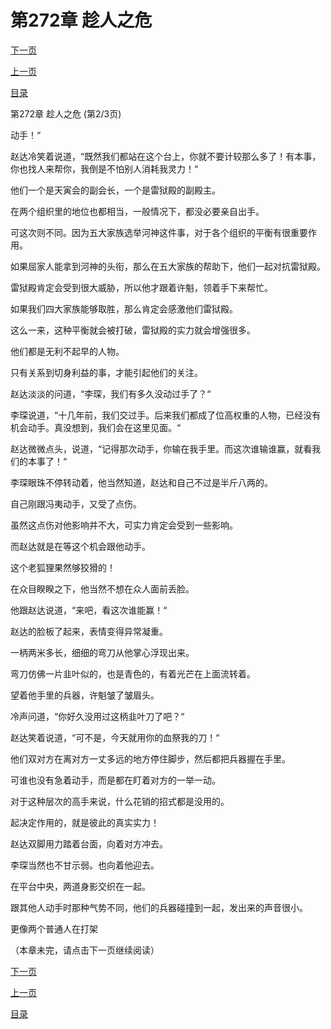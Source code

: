 <h1>第272章   趁人之危</h1>
            <div><p><a href="./0815_%E7%AC%AC272%E7%AB%A0_%E8%B6%81%E4%BA%BA%E4%B9%8B%E5%8D%B1.md">下一页</a></p><p><a href="./0813_%E7%AC%AC272%E7%AB%A0_%E8%B6%81%E4%BA%BA%E4%B9%8B%E5%8D%B1.md">上一页</a></p><p><a href="../">目录</a></p></div>
            <div><p>第272章   趁人之危 (第2/3页)</p><p>动手！“</p><p>赵达冷笑着说道，“既然我们都站在这个台上，你就不要计较那么多了！有本事，你也找人来帮你，我倒是不怕别人消耗我灵力！“</p><p>他们一个是天寅会的副会长，一个是雷狱殿的副殿主。</p><p>在两个组织里的地位也都相当，一般情况下，都没必要亲自出手。</p><p>可这次则不同。因为五大家族选举河神这件事，对于各个组织的平衡有很重要作用。</p><p>如果屈家人能拿到河神的头衔，那么在五大家族的帮助下，他们一起对抗雷狱殿。</p><p>雷狱殿肯定会受到很大威胁，所以他才跟着许魁，领着手下来帮忙。</p><p>如果我们四大家族能够取胜，那么肯定会感激他们雷狱殿。</p><p>这么一来，这种平衡就会被打破，雷狱殿的实力就会增强很多。</p><p>他们都是无利不起早的人物。</p><p>只有关系到切身利益的事，才能引起他们的关注。</p><p>赵达淡淡的问道，“李琛，我们有多久没动过手了？“</p><p>李琛说道，“十几年前，我们交过手。后来我们都成了位高权重的人物，已经没有机会动手。真没想到，我们会在这里见面。“</p><p>赵达微微点头，说道，“记得那次动手，你输在我手里。而这次谁输谁赢，就看我们的本事了！“</p><p>李琛眼珠不停转动着，他当然知道，赵达和自己不过是半斤八两的。</p><p>自己刚跟冯夷动手，又受了点伤。</p><p>虽然这点伤对他影响并不大，可实力肯定会受到一些影响。</p><p>而赵达就是在等这个机会跟他动手。</p><p>这个老狐狸果然够狡猾的！</p><p>在众目睽睽之下，他当然不想在众人面前丢脸。</p><p>他跟赵达说道，“来吧，看这次谁能赢！“</p><p>赵达的脸板了起来，表情变得异常凝重。</p><p>一柄两米多长，细细的弯刀从他掌心浮现出来。</p><p>弯刀仿佛一片韭叶似的，也是青色的，有着光芒在上面流转着。</p><p>望着他手里的兵器，许魁皱了皱眉头。</p><p>冷声问道，“你好久没用过这柄韭叶刀了吧？“</p><p>赵达笑着说道，“可不是，今天就用你的血祭我的刀！“</p><p>他们双对方在离对方一丈多远的地方停住脚步，然后都把兵器握在手里。</p><p>可谁也没有急着动手，而是都在盯着对方的一举一动。</p><p>对于这种层次的高手来说，什么花销的招式都是没用的。</p><p>起决定作用的，就是彼此的真实实力！</p><p>赵达双脚用力踏着台面，向着对方冲去。</p><p>李琛当然也不甘示弱。也向着他迎去。</p><p>在平台中央，两道身影交织在一起。</p><p>跟其他人动手时那种气势不同，他们的兵器碰撞到一起，发出来的声音很小。</p><p>更像两个普通人在打架</p><p>（本章未完，请点击下一页继续阅读）</p></div>
            <div><p><a href="./0815_%E7%AC%AC272%E7%AB%A0_%E8%B6%81%E4%BA%BA%E4%B9%8B%E5%8D%B1.md">下一页</a></p><p><a href="./0813_%E7%AC%AC272%E7%AB%A0_%E8%B6%81%E4%BA%BA%E4%B9%8B%E5%8D%B1.md">上一页</a></p><p><a href="../">目录</a></p></div>